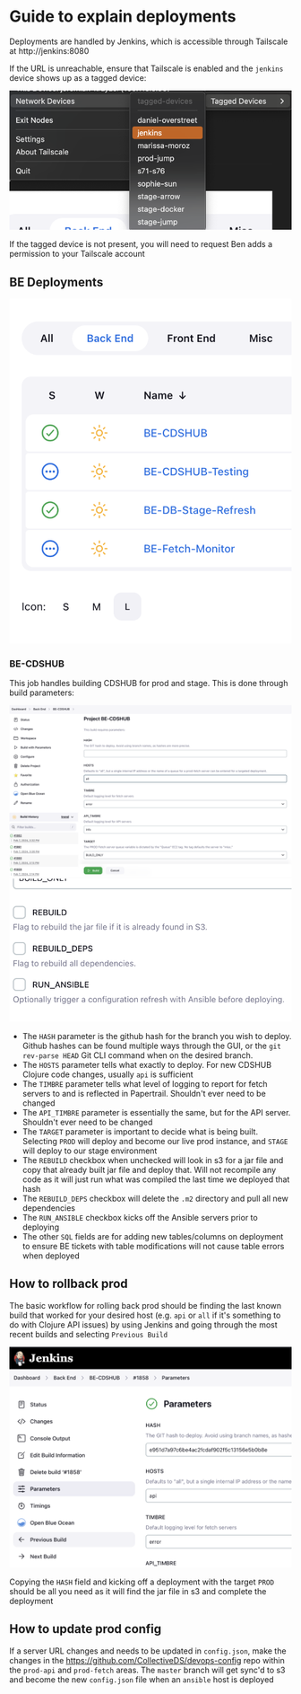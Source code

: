 # Guide to explain deployments

Deployments are handled by Jenkins, which is accessible through Tailscale at http://jenkins:8080

If the URL is unreachable, ensure that Tailscale is enabled and the `jenkins` device shows up as a tagged device:

![Tailscale Jenkins](/images/deployments_tailscale.png?raw=true)

If the tagged device is not present, you will need to request Ben adds a permission to your Tailscale account



## BE Deployments

![Jenkins BE Deployments Image](/images/deployments_jenkins_dashboard.png?raw=true)

### BE-CDSHUB

This job handles building CDSHUB for prod and stage.  This is done through build parameters:


![BE-CDSHUB Build Parameters](/images/deployments_be_cdshub.png?raw=true)
![BE-CDSHUB Build Parameters](/images/deployments_be_cdshub_checkboxes.png?raw=true)

- The `HASH` parameter is the github hash for the branch you wish to deploy.  Github hashes can be found multiple ways through the GUI, or the `git rev-parse HEAD` Git CLI command when on the desired branch.
- The `HOSTS` parameter tells what exactly to deploy.  For new CDSHUB Clojure code changes, usually `api` is sufficient
- The `TIMBRE` parameter tells what level of logging to report for fetch servers to and is reflected in Papertrail.  Shouldn't ever need to be changed
- The `API_TIMBRE` parameter is essentially the same, but for the API server.  Shouldn't ever need to be changed
- The `TARGET` parameter is important to decide what is being built.  Selecting `PROD` will deploy and become our live prod instance, and `STAGE` will deploy to our stage environment
- The `REBUILD` checkbox when unchecked will look in s3 for a jar file and copy that already built jar file and deploy that.  Will not recompile any code as it will just run what was compiled the last time we deployed that hash
- The `REBUILD_DEPS` checkbox will delete the `.m2` directory and pull all new dependencies
- The `RUN_ANSIBLE` checkbox kicks off the Ansible servers prior to deploying
- The other `SQL` fields are for adding new tables/columns on deployment to ensure BE tickets with table modifications will not cause table errors when deployed

## How to rollback prod

The basic workflow for rolling back prod should be finding the last known build that worked for your desired host (e.g. `api` or `all` if it's something to do with Clojure API issues) by using Jenkins and going through the most recent builds and selecting `Previous Build`

![Jenkins BE Last Known Deployment](/images/deployments_be_cdshub_rollback_example.png?raw=true)

Copying the `HASH` field and kicking off a deployment with the target `PROD` should be all you need as it will find the jar file in s3 and complete the deployment

## How to update prod config

If a server URL changes and needs to be updated in `config.json`, make the changes in the https://github.com/CollectiveDS/devops-config repo within the `prod-api` and `prod-fetch` areas.  The `master` branch will get sync'd to s3 and become the new `config.json` file when an `ansible` host is deployed
